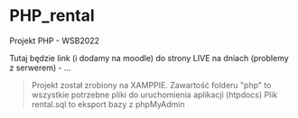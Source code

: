 # PHP_rental
Projekt PHP - WSB2022

Tutaj będzie link (i dodamy na moodle) do strony LIVE na dniach (problemy z serwerem) - ...


>Projekt został zrobiony na XAMPPIE.
>Zawartość folderu "php" to wszystkie potrzebne pliki do uruchomienia aplikacji (htpdocs) 
>Plik rental.sql to eksport bazy z phpMyAdmin
